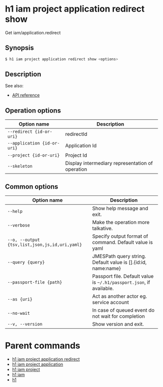 
# h1 iam project application redirect show

Get iam/application.redirect

## Synopsis

```bash
$ h1 iam project application redirect show <options>
```

## Description

See also:

* [API reference](https://api.hyperone.com/v2/docs#operation/iam_project_application_redirect_get)

## Operation options

| Option name                     | Description                                      |
| ------------------------------- | ------------------------------------------------ |
| ```--redirect {id-or-uri}```    | redirectId                                       |
| ```--application {id-or-uri}``` | Application Id                                   |
| ```--project {id-or-uri}```     | Project Id                                       |
| ```--skeleton```                | Display intermediary representation of operation |

## Common options

| Option name                                        | Description                                                              |
| -------------------------------------------------- | ------------------------------------------------------------------------ |
| ```--help```                                       | Show help message and exit.                                              |
| ```--verbose```                                    | Make the operation more talkative.                                       |
| ```--o, --output {tsv,list,json,js,id,uri,yaml}``` | Specify output format of command. Default value is yaml                  |
| ```--query {query}```                              | JMESPath query string. Default value is [].\{id:id, name:name\}          |
| ```--passport-file {path}```                       | Passport file. Default value is ```~/.h1/passport.json```, if available. |
| ```--as {uri}```                                   | Act as another actor eg. service account                                 |
| ```--no-wait```                                    | In case of queued event do not wait for completion                       |
| ```--v, --version```                               | Show version and exit.                                                   |

# Parent commands

* [h1 iam project application redirect](./../README.md)
* [h1 iam project application](./../../README.md)
* [h1 iam project](./../../../README.md)
* [h1 iam](./../../../../README.md)
* [h1](./../../../../../README.md)
